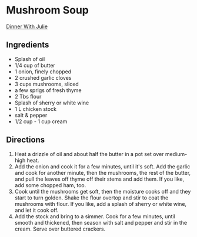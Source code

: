 # Mushroom Soup

[Dinner With Julie](http://www.dinnerwithjulie.com/2013/02/20/cream-of-mushroom-soup-with-buttered-crackers/)
## Ingredients

* Splash of oil
* 1/4 cup of butter
* 1 onion, finely chopped
* 2 crushed garlic cloves
* 3 cups mushrooms, sliced
* a few sprigs of fresh thyme
* 2 Tbs flour
* Splash of sherry or white wine
* 1 L chicken stock
* salt & pepper
* 1/2 cup - 1 cup cream

## Directions
1. Heat a drizzle of oil and about half the butter in a pot set over medium-high heat.
2. Add the onion and cook it for a few minutes, until it's soft. Add the garlic and cook for another minute, then the mushrooms, the rest of the butter, and pull the leaves off thyme off their stems and add them. If you like, add some chopped ham, too.
3. Cook until the mushrooms get soft, then the moisture cooks off and they start to turn golden. Shake the flour overtop and stir to coat the mushrooms with flour. If you like, add a splash of sherry or white wine, and let it cook off.
4. Add the stock and bring to a simmer. Cook for a few minutes, until smooth and thickened, then season with salt and pepper and stir in the cream. Serve over buttered crackers.
